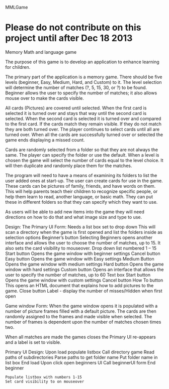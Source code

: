 MMLGame

Please do not contribute on this project until after Dec 18 2013
=======
Memory Math and language game

The purpose of this game is to develop an application to enhance learning for children.

The primary part of the application is a memory game. There should be five levels (beginner, Easy, Medium, Hard, and Custom) to it. The level selection will determine the number of matches (?, 5, 15, 30, or ?) to be found.  Beginner allows the user to specify the number of matches; it also allows mouse over to make the cards visible.

All cards (Pictures) are covered until selected. When the first card is selected it is turned over and stays that way until the second card is selected. When the second card is selected it is turned over and compared to the first card. If the cards match they remain visible. If they do not match they are both turned over. The player continues to select cards until all are turned over. When all the cards are successfully turned over or selected the game ends displaying a missed count.

Cards are randomly selected from a folder so that they are not always the same. The player can specify the folder or use the default. When a level is chosen the game will select the number of cards equal to the level choice. It will then duplicate and randomly place them for the matches. 

The program will need to have a means of examining its folders to list the user added ones at start-up. The user can create cards for use in the game. These cards can be pictures of family, friends, and have words on them. This will help parents teach their children to recognize specific people, or help them learn to read, another language, or basic math. They can put these in different folders so that they can specify which they want to use.

As users will be able to add new items into the game they will need directions on how to do that and what image size and type to use. 




Design:
   The Primary UI Form: 
	Needs a list box set to drop down
This will scan a directory when the game is first opened and list the folders        inside as selection options
	Beginner’s button
Selecting Beginners opens another interface and allows the user to choose the number of matches, up to 15. It also sets the card visibility to mouseover.
Drop down list numbered 1 – 15
Start button
   Opens the game window with beginner settings
Cancel button
	Easy button
	   Opens the game window with Easy settings
	Medium Button
	   Opens the game window with medium settings
	Hard button
	   Opens the game window with hard settings
	Custom button
Opens an interface that allows the user to specify the number of matches, up to 60
Text box
Start button
   Opens the game window with custom settings
Cancel button
	How To button
This opens an HTML document that explains how to add pictures to the game. 
	Close button
Label - display the number of misses/Hidden when first open


Game window Form:
When the game window opens it is populated with a number of picture frames filled with a default picture. The cards are then randomly assigned to the frames and made visible when selected. The number of frames is dependent upon the number of matches chosen times two.

When all matches are made the games closes the Primary UI re-appears and a label is set to visible. 


Primary UI Design:
   Upon load populate listbox
	Call directory game
	   Read paths of subdirectories
	   Parse paths to get folder name
	   Put folder name in list box
   End load
   Upon click open beginners UI
   	Call beginnerUI form
   End beginner



	Populate listbox with numbers 1-15
   	Set card visibility to on mouseover
